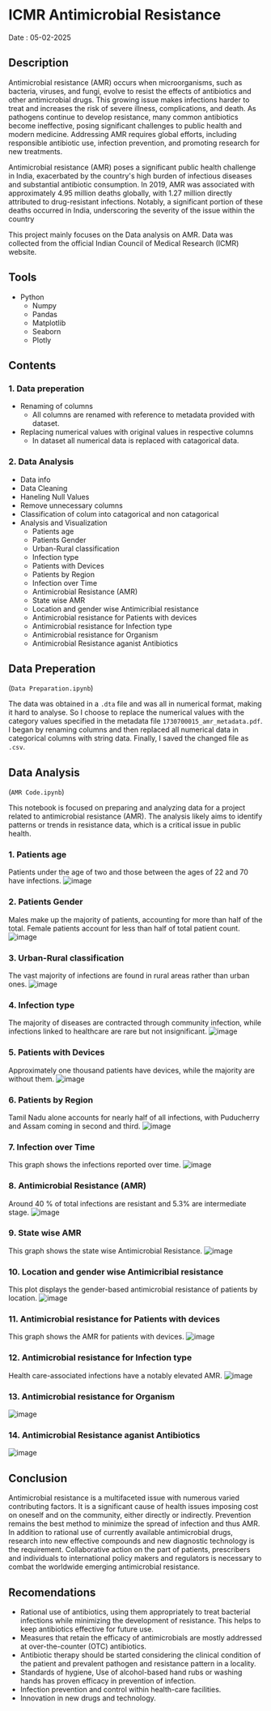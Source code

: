 # ICMR Antimicrobial Resistance
Date : 05-02-2025


## Description

Antimicrobial resistance (AMR) occurs when microorganisms, such as bacteria, viruses, and fungi, evolve to resist the effects of antibiotics and other antimicrobial drugs. This growing issue makes infections harder to treat and increases the risk of severe illness, complications, and death. As pathogens continue to develop resistance, many common antibiotics become ineffective, posing significant challenges to public health and modern medicine. Addressing AMR requires global efforts, including responsible antibiotic use, infection prevention, and promoting research for new treatments.

Antimicrobial resistance (AMR) poses a significant public health challenge in India, exacerbated by the country's high burden of infectious diseases and substantial antibiotic consumption. In 2019, AMR was associated with approximately 4.95 million deaths globally, with 1.27 million directly attributed to drug-resistant infections. Notably, a significant portion of these deaths occurred in India, underscoring the severity of the issue within the country

This project mainly focuses on the Data analysis on AMR. Data was collected from the official Indian Council of Medical Research (ICMR) website.

## Tools
- Python
  - Numpy
  - Pandas
  - Matplotlib
  - Seaborn
  - Plotly


## Contents

### 1. Data preperation

- Renaming of columns
  - All columns are renamed with reference to metadata provided with dataset.
- Replacing numerical values with original values in respective columns
  - In dataset all numerical data is replaced with catagorical data.

### 2. Data Analysis

- Data info
- Data Cleaning
- Haneling Null Values
- Remove unnecessary columns
- Classification of colum into catagorical and non catagorical
- Analysis and Visualization
  - Patients age
  - Patients Gender
  - Urban-Rural classification
  - Infection type
  - Patients with Devices
  - Patients by Region
  - Infection over Time
  - Antimicrobial Resistance (AMR)
  - State wise AMR
  - Location and gender wise Antimicribial resistance
  - Antimicrobial resistance for Patients with devices
  - Antimicrobial resistance for Infection type
  - Antimicrobial resistance for Organism
  - Antimicrobial Resistance aganist Antibiotics


## Data Preperation

(```Data Preparation.ipynb```)

The data was obtained in a ```.dta``` file and was all in numerical format, making it hard to analyse. So I choose to replace the numerical values with the category values specified in the metadata file ```1730700015_amr_metadata.pdf```. I began by renaming columns and then replaced all numerical data in categorical columns with string data. Finally, I saved the changed file as ```.csv```.


## Data Analysis

(```AMR Code.ipynb```)

This notebook is focused on preparing and analyzing data for a project related to antimicrobial resistance (AMR). The analysis likely aims to identify patterns or trends in resistance data, which is a critical issue in public health.

### 1. Patients age

Patients under the age of two and those between the ages of 22 and 70 have infections.
![image](https://github.com/user-attachments/assets/348b23c1-b269-43b4-b875-efef60b57c6d)


### 2. Patients Gender

Males make up the majority of patients, accounting for more than half of the total. Female patients account for less than half of total patient count.
![image](https://github.com/user-attachments/assets/f7180b68-31fe-43f8-86cc-facdea65d290)


### 3. Urban-Rural classification

The vast majority of infections are found in rural areas rather than urban ones.
![image](https://github.com/user-attachments/assets/c89a873f-5443-4f75-8422-288b527f43aa)


### 4. Infection type

The majority of diseases are contracted through community infection, while infections linked to healthcare are rare but not insignificant.
![image](https://github.com/user-attachments/assets/9794a93f-d620-4542-a0ad-1118707ff1c3)


### 5. Patients with Devices

Approximately one thousand patients have devices, while the majority are without them.
![image](https://github.com/user-attachments/assets/13b5c5e6-bd95-40c6-8e9a-f59b5241d6eb)


### 6. Patients by Region

Tamil Nadu alone accounts for nearly half of all infections, with Puducherry and Assam coming in second and third.
![image](https://github.com/user-attachments/assets/03f00f5b-ee9d-4df6-ae8d-229c4eeb2839)


### 7. Infection over Time

This graph shows the infections reported over time.
![image](https://github.com/user-attachments/assets/2c33db46-36b8-4d1b-bb22-bfedc84b3312)


### 8. Antimicrobial Resistance (AMR)

Around 40 % of total infections are resistant and 5.3% are intermediate stage.
![image](https://github.com/user-attachments/assets/b617337b-6284-45f8-a724-96bd536cfb4b)


### 9. State wise AMR

This graph shows the state wise Antimicrobial Resistance.
![image](https://github.com/user-attachments/assets/028a1a62-cf5b-4769-937c-c41ee3494f54)


### 10. Location and gender wise Antimicribial resistance

This plot displays the gender-based antimicrobial resistance of patients by location.
![image](https://github.com/user-attachments/assets/da822416-ed71-494b-9eeb-6c7baee74702)


### 11. Antimicrobial resistance for Patients with devices

This graph shows the AMR for patients with devices.
![image](https://github.com/user-attachments/assets/1177c240-4669-495c-afe1-ff591413ddcc)


### 12. Antimicrobial resistance for Infection type

Health care-associated infections have a notably elevated AMR.
![image](https://github.com/user-attachments/assets/94d73838-2d17-4208-93d9-eef110a11694)


### 13. Antimicrobial resistance for Organism

![image](https://github.com/user-attachments/assets/334e9ce3-29f9-4060-ae67-0ac2d7fcec93)

### 14. Antimicrobial Resistance aganist Antibiotics

![image](https://github.com/user-attachments/assets/dd308f56-10c7-471d-aad3-5bbdd76866b9)


## Conclusion

Antimicrobial resistance is a multifaceted issue with numerous varied contributing factors. It is a significant cause of health issues imposing cost on oneself and on the community, either directly or indirectly. Prevention remains the best method to minimize the spread of infection and thus AMR. In addition to rational use of currently available antimicrobial drugs, research into new effective compounds and new diagnostic technology is the requirement. Collaborative action on the part of patients, prescribers and individuals to international policy makers and regulators is necessary to combat the worldwide emerging antimicrobial resistance.

## Recomendations

- Rational use of antibiotics, using them appropriately to treat bacterial infections while minimizing the development of resistance. This helps to keep antibiotics effective for future use.
- Measures that retain the efficacy of antimicrobials are mostly addressed at over-the-counter (OTC) antibiotics.
- Antibiotic therapy should be started considering the clinical condition of the patient and prevalent pathogen and resistance pattern in a locality.
- Standards of hygiene, Use of alcohol-based hand rubs or washing hands has proven efficacy in prevention of infection.
- Infection prevention and control within health-care facilities.
- Innovation in new drugs and technology.
